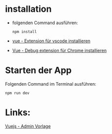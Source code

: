 # installation
- folgenden Command ausführen:
    
      npm install

- [vue - Extension für vscode installieren](https://marketplace.visualstudio.com/items?itemName=octref.vetur)
- [Vue - Debug extension für Chrome installieren](https://github.com/vuejs/vue-devtools)

# Starten der App
Folgenden Command im Terminal ausführen:

    npm run dev

# Links:
[Vuejs - Admin Vorlage](https://github.com/PanJiaChen/vue-element-admin)
